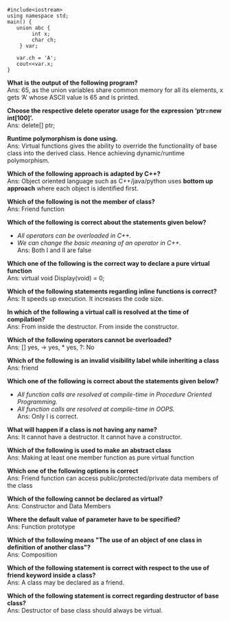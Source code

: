 
```
#include<iostream>
using namespace std;
main() {	
   union abc {
		int x;
		char ch;
	} var;
	
   var.ch = 'A';
   cout<<var.x;
}
```
**What is the output of the following program?** <br/>
Ans: 65, as the union variables share common memory for all its elements, x gets ‘A’ whose ASCII value is 65 and is printed.<br/>

**Choose the respective delete operator usage for the expression ‘ptr=new int[100]’.** <br/>
Ans: delete[] ptr;<br/>

**Runtime polymorphism is done using.** <br/>
Ans: Virtual functions gives the ability to override the functionality of base class into the derived class. Hence achieving dynamic/runtime polymorphism.<br/>

**Which of the following approach is adapted by C++?** <br/>
Ans: Object oriented language such as C++/java/python uses **bottom up approach** where each object is identified first.<br/>

**Which of the following is not the member of class?** <br/>
Ans: Friend function<br/>

**Which of the following is correct about the statements given below?** <br/>
- *All operators can be overloaded in C++.* <br/>
- *We can change the basic meaning of an operator in C++.*<br/>
Ans: Both I and II are false<br/>

**Which one of the following is the correct way to declare a pure virtual function** <br/>
Ans: virtual void Display(void) = 0;<br/>

**Which of the following statements regarding inline functions is correct?** <br/>
Ans: It speeds up execution. It increases the code size.<br/>

**In which of the following a virtual call is resolved at the time of compilation?** <br/>
Ans: From inside the destructor. From inside the constructor.<br/>

**Which of the following operators cannot be overloaded?** <br/>
Ans: [] yes, -> yes, * yes, ?: No<br/>

**Which of the following is an invalid visibility label while inheriting a class**  <br/>
Ans: friend<br/>

**Which one of the following is correct about the statements given below?**<br/>
- *All function calls are resolved at compile-time in Procedure Oriented Programming.*<br/>
- *All function calls are resolved at compile-time in OOPS.*<br/>
Ans: Only I is correct.<br/>

**What will happen if a class is not having any name?**<br/>
Ans: It cannot have a destructor. It cannot have a constructor.<br/>

**Which of the following is used to make an abstract class**<br/>
Ans: Making at least one member function as pure virtual function<br/>

**Which one of the following options is correct**<br/>
Ans: Friend function can access public/protected/private data members of the class<br/>

**Which of the following cannot be declared as virtual?**<br/>
Ans: Constructor and Data Members<br/>

**Where the default value of parameter have to be specified?**<br/>
Ans: Function prototype<br/>

**Which of the following means "The use of an object of one class in definition of another class"?** <br/>
Ans: Composition<br/>

**Which of the following statement is correct with respect to the use of friend keyword inside a class?** <br/>
Ans: A class may be declared as a friend.<br/>

**Which of the following statement is correct regarding destructor of base class?** <br/>
Ans: Destructor of base class should always be virtual.<br/>